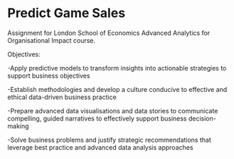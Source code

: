 # Predict Game Sales

Assignment for London School of Economics Advanced Analytics for Organisational Impact course. 

Objectives:

-Apply predictive models to transform insights into actionable strategies to support business objectives

-Establish methodologies and develop a culture conducive to effective and ethical data-driven business practice

-Prepare advanced data visualisations and data stories to communicate compelling, guided narratives to effectively support business decision-making

-Solve business problems and justify strategic recommendations that leverage best practice and advanced data analysis approaches
